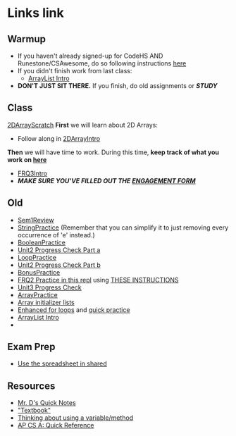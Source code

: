 # Links link

## Warmup
* If you haven't already signed-up for CodeHS AND Runestone/CSAwesome, do so following instructions [here](https://github.com/mrDonoghue/APCSA-Block8-2122/blob/main/files/signup.md)
* If you didn't finish work from last class:
    - [ArrayList Intro](https://runestone.academy/assignments/doAssignment?assignment_id=103093)
* **DON'T JUST SIT THERE.** If you finish, do old assignments or ***STUDY***

## Class
[2DArrayScratch](https://replit.com/team/APCSA-Block5-2122/2DArrayScratch)
**First** we will learn about 2D Arrays:
* Follow along in [2DArrayIntro](https://runestone.academy/runestone/assignments/doAssignment?assignment_id=103412)


**Then** we will have time to work. During this time, **keep track of what you work on [here](https://forms.gle/TMAK5ZruvXsMYUSBA)**
* [FRQ3Intro](https://runestone.academy/runestone/assignments/doAssignment?assignment_id=103430)
* ***MAKE SURE YOU'VE FILLED OUT THE [ENGAGEMENT FORM](https://forms.gle/TMAK5ZruvXsMYUSBA)***
## Old
* [Sem1Review](https://apclassroom.collegeboard.org/8/assessments/assignments/44393160/)
* [StringPractice](https://replit.com/team/APCSA-Block5-2122/StringPractice) (Remember that you can simplify it to just removing every occurrence of 'e' instead.)
* [BooleanPractice](https://replit.com/team/APCSA-Block5-2122/BooleanPractice)
* [Unit2 Progress Check Part a](https://apclassroom.collegeboard.org/8/assessments/assignments/36223091)
* [LoopPractice](https://replit.com/team/APCSA-Block5-2122/LoopPractice)
* [Unit2 Progress Check Part b](https://apclassroom.collegeboard.org/8/assessments/assignments/36223090/)
* [BonusPractice](https://apclassroom.collegeboard.org/8/assessments/assignments/44830207/)
* [FRQ2 Practice in this repl](https://replit.com/team/APCSA-Block5-2122/FRQ2-Practice) using [THESE INSTRUCTIONS](files/frq2.pdf)
* [Unit3 Progress Check](https://apclassroom.collegeboard.org/8/assessments/assignments/36223092/)
* [ArrayPractice](https://replit.com/team/APCSA-Block5-2122/ArrayPractice)
* [Array initializer lists](https://codehs.com/lms/assignment/60430564)
* [Enhanced for loops](https://codehs.com/lms/assignment/60430585) and [quick practice](https://codehs.com/lms/assignment/60430591)
* [ArrayList Intro](https://runestone.academy/assignments/doAssignment?assignment_id=103093)
* 

## Exam Prep
* [Use the spreadsheet in shared](https://drive.google.com/drive/folders/1Mjjk9aMo4twE6UWEnXV9YLTr4X2uZvMW?usp=sharing)
## Resources
* [Mr. D's Quick Notes](https://replit.com/@APCSA-Block5-2122/Coursework01MrDsQuickNotes)
* ["Textbook"](https://runestone.academy/ns/books/published/VAPCSA22/index.html)
* [Thinking about using a variable/method](https://gist.github.com/mrDonoghue/a8624071c0c342dfcb394d7df59f2bef)
* [AP CS A: Quick Reference](https://apstudents.collegeboard.org/ap/pdf/ap-computer-science-a-java-quick-reference_0.pdf)

